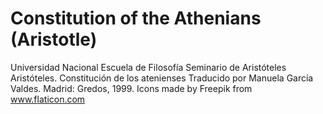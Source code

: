# Constitution of the Athenians (Aristotle)


 
Universidad Nacional
Escuela de Filosofía
Seminario de Aristóteles
Aristóteles. Constitución de los atenienses
Traducido por Manuela García Valdes. Madrid: Gredos, 1999.
Icons made by Freepik from www.flaticon.com
